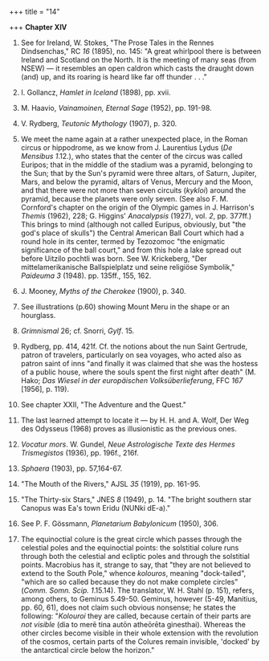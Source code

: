 +++
title = "14"

+++
**Chapter XIV**

1. See for Ireland, W. Stokes, "The Prose Tales in the Rennes Dindsenchas," RC *16* \(1895\), no. 145: "A great whirlpool there is between Ireland and Scotland on the North. It is the meeting of many seas \(from NSEW\) — it resembles an open caldron which casts the draught down \(and\) up, and its roaring is heard like far off thunder . . ."

2. I. Gollancz, *Hamlet in Iceland* \(1898\), pp. xvii.

3. M. Haavio, *Vainamoinen, Eternal Sage* \(1952\), pp. 191-98.

4. V. Rydberg, *Teutonic Mythology* \(1907\), p. 320.

5. We meet the name again at a rather unexpected place, in the Roman circus or hippodrome, as we know from J. Laurentius Lydus \(*De Mensibus 1*.12.\), who states that the center of the circus was called Euripos; that in the middle of the stadium was a pyramid, belonging to the Sun; that by the Sun's pyramid were three altars, of Saturn, Jupiter, Mars, and below the pyramid, altars of Venus, Mercury and the Moon, and that there were not more than seven circuits \(*kykloi*\) around the pyramid, because the planets were only seven. \(See also F. M. Cornford's chapter on the origin of the Olympic games in J. Harrison's *Themis* \(1962\), 228; G. Higgins' *Anacalypsis* \(1927\), vol. *2*, pp. 377ff.\) This brings to mind \(although not called Euripus, obviously, but "the god's place of skulls"\) the Central American Ball Court which had a round hole in its center, termed by Tezozomoc "the enigmatic significance of the ball court," and from this hole a lake spread out before Uitzilo pochtli was born. See W. Krickeberg, "Der mittelamerikanische Ballspielplatz und seine religiöse Symbolik," *Paideuma 3* \(1948\). pp. 135ff., 155, 162.

6. J. Mooney, *Myths of the Cherokee* \(1900\), p. 340.

7. See illustrations \(p.60\) showing Mount Meru in the shape or an hourglass.

8. *Grimnismal* 26; cf. Snorri, *Gylf*. 15.

9. Rydberg, pp. 414, 421f. Cf. the notions about the nun Saint Gertrude, patron of travelers, particularly on sea voyages, who acted also as patron saint of inns "and finally it was claimed that she was the hostess of a public house, where the souls spent the first night after death" \(M. Hako; *Das Wiesel in der europäischen Volksüberlieferung*, FFC *167* \[1956\], p. 119\).

10. See chapter XXII, "The Adventure and the Quest."

11. The last learned attempt to locate it — by H. H. and A. Wolf, Der Weg des Odysseus \(1968\) proves as illusionistic as the previous ones.

12. *Vocatur mors*. W. Gundel, *Neue Astrologische Texte des Hermes Trismegistos* \(1936\), pp. 196f., 216f.

13. *Sphaera* \(1903\), pp. 57,164-67.

14. "The Mouth of the Rivers," AJSL *35* \(1919\), pp. 161-95.

15. "The Thirty-six Stars," JNES *8* \(1949\), p. 14. "The bright southern star Canopus was Ea's town Eridu \(NUNki dE-a\)."

16. See P. F. Gössmann, *Planetarium Babylonicum* \(1950\), 306.

17. The equinoctial colure is the great circle which passes through the celestial poles and the equinoctial points: the solstitial colure runs through both the celestial and ecliptic poles and through the solstitial points. Macrobius has it, strange to say, that "they are not believed to extend to the South Pole," whence *kolouros*, meaning "dock-tailed", "which are so called because they do not make complete circles" \(*Comm. Somn. Scip. 1*.15.14\). The translator, W. H. Stahl \(p. 151\), refers, among others, to Geminus 5.49-50. Geminus, however \(5-49, Manitius, pp. 60, 61\), does not claim such obvious nonsense; he states the following: "*Kolouroi* they are called, because certain of their parts are *not visible* \(dia to merē tina autōn atheōrēta ginesthai\). Whereas the other circles become visible in their whole extension with the revolution of the cosmos, certain parts of the Colures remain invisible, 'docked' by the antarctical circle below the horizon."



